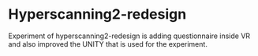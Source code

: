 # Hyperscanning2-redesign
Experiment of hyperscanning2-redesign is adding questionnaire inside VR and also improved the UNITY that is used for the experiment.

